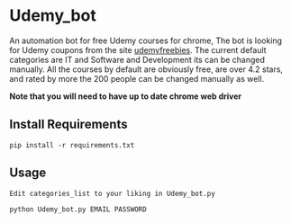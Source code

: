 # Udemy_bot
An automation bot for free Udemy courses for chrome,
The bot is looking for Udemy coupons from the site [udemyfreebies](https://www.udemyfreebies.com/).
The current default categories are IT and Software and Development its can be changed manually.
All the courses by default are obviously free, are over 4.2 stars, and rated by more the 200 people can be changed manually as well.

__Note that you will need to have up to date chrome web driver__

## Install Requirements
```
pip install -r requirements.txt
```

## Usage 
  
```
Edit categories_list to your liking in Udemy_bot.py

python Udemy_bot.py EMAIL PASSWORD
```

